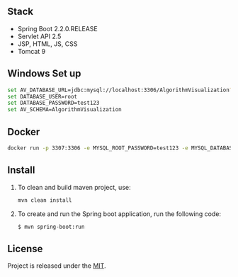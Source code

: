 ## Stack
- Spring Boot 2.2.0.RELEASE
- Servlet API 2.5
- JSP, HTML, JS, CSS
- Tomcat 9

## Windows Set up
``` bash
set AV_DATABASE_URL=jdbc:mysql://localhost:3306/AlgorithmVisualization?serverTimezone=UTC
set DATABASE_USER=root
set DATABASE_PASSWORD=test123
set AV_SCHEMA=AlgorithmVisualization
```

## Docker
```bash
docker run -p 3307:3306 -e MYSQL_ROOT_PASSWORD=test123 -e MYSQL_DATABASE=AlgorithmVisualization mysql:5.7
```

## Install
1. To clean and build maven project, use:
    ```bash
    mvn clean install
    ```
2. To create and run the Spring boot application, run the following code:
    ```bash
    $ mvn spring-boot:run
    ```
## License
Project is released under the [MIT](https://en.wikipedia.org/wiki/MIT_License).
